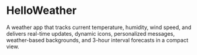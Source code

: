 # HelloWeather
A weather app that tracks current temperature, humidity, wind speed, and delivers real-time updates, dynamic icons, personalized messages, weather-based backgrounds, and 3-hour interval forecasts in a compact view.
